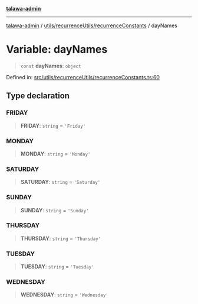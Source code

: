 [**talawa-admin**](../../../../README.md)

***

[talawa-admin](../../../../README.md) / [utils/recurrenceUtils/recurrenceConstants](../README.md) / dayNames

# Variable: dayNames

> `const` **dayNames**: `object`

Defined in: [src/utils/recurrenceUtils/recurrenceConstants.ts:60](https://github.com/gautam-divyanshu/talawa-admin/blob/9fef64ff9fb30eb3195cc9100606d8b7a89bca79/src/utils/recurrenceUtils/recurrenceConstants.ts#L60)

## Type declaration

### FRIDAY

> **FRIDAY**: `string` = `'Friday'`

### MONDAY

> **MONDAY**: `string` = `'Monday'`

### SATURDAY

> **SATURDAY**: `string` = `'Saturday'`

### SUNDAY

> **SUNDAY**: `string` = `'Sunday'`

### THURSDAY

> **THURSDAY**: `string` = `'Thursday'`

### TUESDAY

> **TUESDAY**: `string` = `'Tuesday'`

### WEDNESDAY

> **WEDNESDAY**: `string` = `'Wednesday'`
